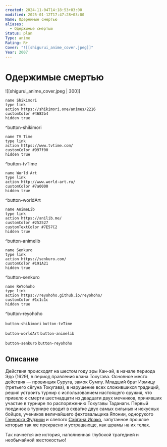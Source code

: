 ```yaml
---
created: 2024-11-04T14:18:53+03:00
modified: 2025-01-12T17:47:28+03:00
Name: Одержимые смертью
aliases:
  - Одержимые смертью
Status: plan
Type: anime
Rating: R+
Cover: "![[shigurui_anime_cover.jpeg]]"
Year: 2007
---
```


# Одержимые смертью

![[shigurui_anime_cover.jpeg | 300]]

```button
name Shikimori
type link
action https://shikimori.one/animes/2216
customColor #4682b4
hidden true
```
^button-shikimori

```button
name TV Time
type link
action https://www.tvtime.com/
customColor #997f00
hidden true
```
^button-tvTime

```button
name World Art
type link
action http://www.world-art.ru/
customColor #7a0000
hidden true
```
^button-worldArt

```button
name AnimeLib
type link
action https://anilib.me/
customColor #252527
customTextColor #7E57C2
hidden true
```
^button-animelib

```button
name Senkuro
type link
action https://senkuro.com/
customColor #191A21
hidden true
```
^button-senkuro

```button
name ReYohoho
type link
action https://reyohoho.github.io/reyohoho/
customColor #1c1c1c
hidden true
```
^button-reyohoho

`button-shikimori` `button-tvTime`

`button-worldArt` `button-animelib`

`button-senkuro` `button-reyohoho`

## Описание

Действия происходят на шестом году эры Кан-эй, в начале периода Эдо (1629), в период правления клана Токугава. Основное место действия — провинция Суруга, замок Сумпу. Младший брат Иэмицу (третьего сёгуна Токугава), в нарушение всех сложившихся традиций, решил устроить турнир с использованием настоящего оружия, что привело к смерти шестнадцати из двадцати двух мечников, принявших участие в турнире по распоряжению Токугавы Таданаги. Первый поединок в турнире сводит в схватке двух самых сильных и искусных бойцов, учеников величайшего фехтовальщика Японии, однорукого [Гэнноскэ Фудзики](https://shikimori.one/characters/6202-gennosuke-fujiki) и слепого [Сэйгэна Ирако](https://shikimori.one/characters/6201-seigen-irako), запутанное прошлое которых так же прекрасно и устрашающе, как шрамы на их телах.

Так начнется же история, наполненная глубокой трагедией и необычайной жестокостью!
